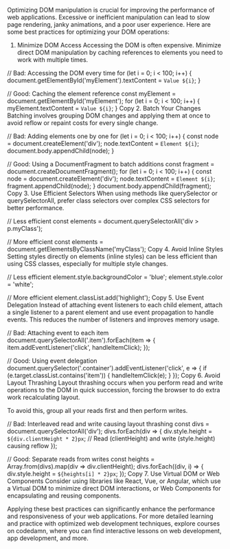 Optimizing DOM manipulation is crucial for improving the performance of web applications. Excessive or inefficient manipulation can lead to slow page rendering, janky animations, and a poor user experience. Here are some best practices for optimizing your DOM operations:

1. Minimize DOM Access
Accessing the DOM is often expensive. Minimize direct DOM manipulation by caching references to elements you need to work with multiple times.

// Bad: Accessing the DOM every time
for (let i = 0; i < 100; i++) {
  document.getElementById('myElement').textContent = `Value ${i}`;
}

// Good: Caching the element reference
const myElement = document.getElementById('myElement');
for (let i = 0; i < 100; i++) {
  myElement.textContent = `Value ${i}`;
}
Copy
2. Batch Your Changes
Batching involves grouping DOM changes and applying them at once to avoid reflow or repaint costs for every single change.

// Bad: Adding elements one by one
for (let i = 0; i < 100; i++) {
  const node = document.createElement('div');
  node.textContent = `Element ${i}`;
  document.body.appendChild(node);
}

// Good: Using a DocumentFragment to batch additions
const fragment = document.createDocumentFragment();
for (let i = 0; i < 100; i++) {
  const node = document.createElement('div');
  node.textContent = `Element ${i}`;
  fragment.appendChild(node);
}
document.body.appendChild(fragment);
Copy
3. Use Efficient Selectors
When using methods like querySelector or querySelectorAll, prefer class selectors over complex CSS selectors for better performance.

// Less efficient
const elements = document.querySelectorAll('div > p.myClass');

// More efficient
const elements = document.getElementsByClassName('myClass');
Copy
4. Avoid Inline Styles
Setting styles directly on elements (inline styles) can be less efficient than using CSS classes, especially for multiple style changes.

// Less efficient
element.style.backgroundColor = 'blue';
element.style.color = 'white';

// More efficient
element.classList.add('highlight');
Copy
5. Use Event Delegation
Instead of attaching event listeners to each child element, attach a single listener to a parent element and use event propagation to handle events. This reduces the number of listeners and improves memory usage.

// Bad: Attaching event to each item
document.querySelectorAll('.item').forEach(item => {
  item.addEventListener('click', handleItemClick);
});

// Good: Using event delegation
document.querySelector('.container').addEventListener('click', e => {
  if (e.target.classList.contains('item')) {
    handleItemClick(e);
  }
});
Copy
6. Avoid Layout Thrashing
Layout thrashing occurs when you perform read and write operations to the DOM in quick succession, forcing the browser to do extra work recalculating layout.

To avoid this, group all your reads first and then perform writes.

// Bad: Interleaved read and write causing layout thrashing
const divs = document.querySelectorAll('div');
divs.forEach(div => {
  div.style.height = `${div.clientHeight * 2}px`; // Read (clientHeight) and write (style.height) causing reflow
});

// Good: Separate reads from writes
const heights = Array.from(divs).map(div => div.clientHeight);
divs.forEach((div, i) => {
  div.style.height = `${heights[i] * 2}px`;
});
Copy
7. Use Virtual DOM or Web Components
Consider using libraries like React, Vue, or Angular, which use a Virtual DOM to minimize direct DOM interactions, or Web Components for encapsulating and reusing components.

Applying these best practices can significantly enhance the performance and responsiveness of your web applications. For more detailed learning and practice with optimized web development techniques, explore courses on codedamn, where you can find interactive lessons on web development, app development, and more.